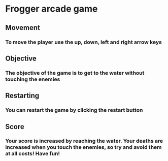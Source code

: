 Frogger arcade game
===============================

## Movement
### To move the player use the up, down, left and right arrow keys

## Objective
### The objective of the game is to get to the water without touching the enemies

## Restarting
### You can restart the game by clicking the restart button

## Score
### Your score is increased by reaching the water. Your deaths are increased when you touch the enemies, so try and avoid them at all costs! Have fun!